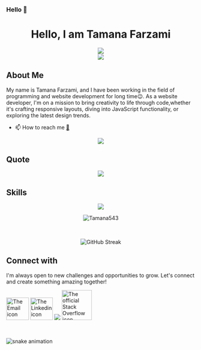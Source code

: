 ### Hello  👋
<h1 align="center">Hello, I am Tamana Farzami</h1>

 <div align="center">
<a href="https://github.com/Tamana543" ><img src="https://readme-typing-svg.demolab.com?font=Bitter&weight=500&size=25&duration=4999&pause=1000&color=F0E7FF&center=true&multiline=true&random=true&width=1000&lines=Is+there+any+project+in+your+mind+,+find+me+here+:)" /></a>
  </div>
  
<div align="center">
<a href="https://github.com/Tamana543" ><img src="https://readme-typing-svg.demolab.com?font=Bitter&weight=500&size=25&duration=4999&pause=1000&color=F0E7FF&center=true&multiline=true&random=true&width=900&lines=Happy+To+See+You+Again+😄" /></a>
</div>

 
  
## About Me
My name is Tamana Farzami, and I have been working in the field of programming and website development for long time😉.
As a  website developer, I'm on a mission to bring creativity to life through code,whether it's crafting responsive layouts, diving into JavaScript functionality, or exploring the latest design trends.


- 📫 How to reach me [📨](mailto:tamanafarzami33@gmail.com)



<div align="center">
<a href="https://quira.sh?utm_source=widgets&utm_campaign=Tamana543" ><img src="https://stats.quira.sh/Tamana543/github?theme=dark" /></a>
  </div>

  ## Quote

<div align="center">
<a href="https://readme-daily-quotes.vercel.app/api" ><img src="https://readme-daily-quotes.vercel.app/api?theme=dark&font=courier_new&border_color=EDEADE&border_radius=20" /></a>
 <!--"Most good programmers do programming not because they expect to get paid or get adulation by the public, but because it is fun to program."
- Linus Torvalds
 &author=Tamana+Farzami&quote=Happiness+emanates+from+the+mind+and+sits+in+the+heart...+^_~
 -->
  </div>




## Skills
<p align="center">
  <a href="https://skillicons.dev">
    <img src="https://skillicons.dev/icons?i=html,css,sass,tailwind,javascript,git,github,bootstrap,photoshop,illustrator" />
  </a>
</p>

<div align="center">
 <img src="https://github-readme-stats.vercel.app/api/top-langs?username=Tamana543&show_icons=true&theme=dark&locale=en&layout=compact" alt="Tamana543" />
</div>
 
<br>

##
<div align="center">

<img src="https://streak-stats.demolab.com?user=Tamana543&theme=dark&border_radius=5.2&card_width=500&hide_current_streak=false" alt="GitHub Streak" /> 
</div>



<div>
  

## Connect with 
I'm always open to new challenges and opportunities to grow. Let's connect and create something amazing together!

  <a href="mailto:tamanafarzami33@gmail.com"><img src="https://upload.wikimedia.org/wikipedia/commons/1/1c/Email_icon-black.svg"   width="60" alt="The Email icon"></a> <a href="https://af.linkedin.com/in/tamana-farzami-"><img src="https://upload.wikimedia.org/wikipedia/commons/e/e9/Linkedin_icon.svg"  width="60" alt="The Linkedin icon" ></a>  <a href="https://www.reddit.com/user/Tamana_Farzami/?utm_source=share&utm_medium=web3x&utm_name=web3xcss&utm_term=1&utm_content=share_button"><img src="https://cdn.iconscout.com/icon/free/png-512/free-reddit-logo-icon-download-in-svg-png-gif-file-formats--brand-company-brands-pack-logos-icons-2284905.png?f=webp&w=55"></a> <a href="https://stackoverflow.com/users/23857966/tamana-farzami?tab=summary"><img  width="80" alt="The official Stack Overflow icon" src="https://upload.wikimedia.org/wikipedia/commons/thumb/e/ef/Stack_Overflow_icon.svg/512px-Stack_Overflow_icon.svg.png?20190716190036"></a>


</div>
<br>


<!--https://stackoverflow.com/users/23857966/tamana-farzami?tab=summary-->
<!--[gitartwork](gitartwork.svg)-->
![snake animation](https://github.com/eagrundy/eagrundy/blob/output/github-contribution-grid-snake.svg)
